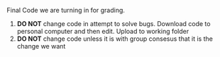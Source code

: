 Final Code we are turning in for grading.

1. **DO NOT** change code in attempt to solve bugs. Download code to personal computer and then edit. Upload to working folder
2. **DO NOT** change code unless it is with group consesus that it is the change we want
